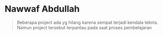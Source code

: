 # Nawwaf Abdullah 

 >Beberapa project ada yg hilang karena sempat terjadi kendala teknis. Namun project tersebut terpantau pada saat proses pembelajaran

